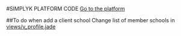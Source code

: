 #SIMPLYK PLATFORM CODE
[Go to the platform](simplyk.org)

##To do when add a client school
Change list of member schools in [views/v_profile.jade](https://github.com/ThibautJ/simplyk/blob/master/views/v_profile.jade)
